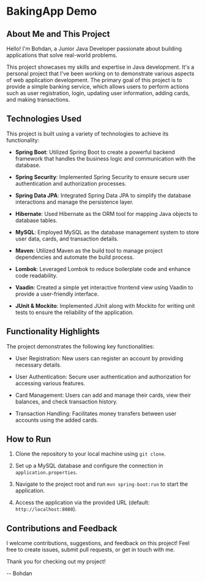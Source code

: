 # BakingApp Demo

## About Me and This Project

Hello! I'm Bohdan, a Junior Java Developer passionate about building applications that solve real-world problems.

This project showcases my skills and expertise in Java development. It's a personal project that I've been working on to demonstrate various aspects of web application development. The primary goal of this project is to provide a simple banking service, which allows users to perform actions such as user registration, login, updating user information, adding cards, and making transactions.

## Technologies Used

This project is built using a variety of technologies to achieve its functionality:

- **Spring Boot**: Utilized Spring Boot to create a powerful backend framework that handles the business logic and communication with the database.

- **Spring Security**: Implemented Spring Security to ensure secure user authentication and authorization processes.

- **Spring Data JPA**: Integrated Spring Data JPA to simplify the database interactions and manage the persistence layer.

- **Hibernate**: Used Hibernate as the ORM tool for mapping Java objects to database tables.

- **MySQL**: Employed MySQL as the database management system to store user data, cards, and transaction details.

- **Maven**: Utilized Maven as the build tool to manage project dependencies and automate the build process.

- **Lombok**: Leveraged Lombok to reduce boilerplate code and enhance code readability.

- **Vaadin**: Created a simple yet interactive frontend view using Vaadin to provide a user-friendly interface.

- **JUnit & Mockito**: Implemented JUnit along with Mockito for writing unit tests to ensure the reliability of the application.

## Functionality Highlights

The project demonstrates the following key functionalities:

- User Registration: New users can register an account by providing necessary details.

- User Authentication: Secure user authentication and authorization for accessing various features.

- Card Management: Users can add and manage their cards, view their balances, and check transaction history.

- Transaction Handling: Facilitates money transfers between user accounts using the added cards.

## How to Run

1. Clone the repository to your local machine using `git clone`.

2. Set up a MySQL database and configure the connection in `application.properties`.

3. Navigate to the project root and run `mvn spring-boot:run` to start the application.

4. Access the application via the provided URL (default: `http://localhost:8080`).

## Contributions and Feedback

I welcome contributions, suggestions, and feedback on this project! Feel free to create issues, submit pull requests, or get in touch with me.

Thank you for checking out my project!

-- Bohdan